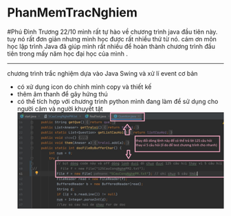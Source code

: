 # PhanMemTracNghiem
#Phú Đình Trương 22/10
mình rất tự hào về chương trình java đầu tiên này. 
tuy nó rất đơn giản nhưng mình học được rất nhiều thứ từ nó. 
cám ơn môn học lập trình Java đã giúp mình rất nhiều để hoàn thành chương trình đầu tiên trong mấy năm học đại học của mình .
*********************

chương trình trắc nghiệm dựa vào Java Swing và xử lí event cơ bản
* có xử dụng icon do chính mình copy và thiết kế
* thêm âm thanh để gây hứng thú
* có thể tích hợp với chương trình python mình đang làm để sử dụng cho người câm và người khuyết tật
![alt text](https://github.com/phudinhtruongk18/PhanMemTracNghiem/blob/master/anh/huongdan/huongdan.jpg?raw=true)
